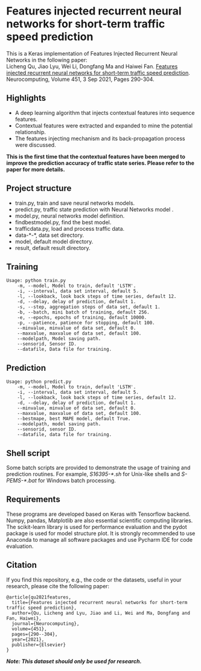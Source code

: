 # Features injected recurrent neural networks for short-term traffic speed prediction

This is a Keras implementation of Features Injected Recurrent Neural Networks in the following paper:  
Licheng Qu, Jiao Lyu, Wei Li, Dongfang Ma and Haiwei Fan. [Features injected recurrent neural networks for short-term traffic speed prediction](https://doi.org/10.1016/j.neucom.2021.03.054). Neurocomputing, Volume 451, 3 Sep 2021, Pages 290-304.

## Highlights

  * A deep learning algorithm that injects contextual features into sequence features.
  * Contextual features were extracted and expanded to mine the potential relationship.
  * The features injecting mechanism and its back-propagation process were discussed.

**This is the first time that the contextual features have been merged to improve the prediction accuracy of traffic state series. Please refer to the paper for more details.**  

## Project structure
  * train.py, train and save neural networks models.
  * predict.py, traffic state prediction with Neural Networks model .
  * model.py, neural networks model definition.
  * findbestmodel.py, find the best model.
  * trafficdata.py, load and process traffic data.
  * data-\*-\*, data set directory.
  * model, default model directory.
  * result, default result directory.

## Training
```
Usage: python train.py 
    -m, --model, Model to train, default 'LSTM'.
    -i, --interval, data set interval, default 5.
    -l, --lookback, look back steps of time series, default 12.
    -d, --delay, delay of prediction, default 1.
    -s, --step, aggregation steps of data set, default 1.
    -b, --batch, mini batch of training, default 256.
    -e, --epochs, epochs of training, default 10000.
    -p, --patience, patience for stopping, default 100.
    --minvalue, minvalue of data set, default 0.
    --maxvalue, maxvalue of data set, default 100.
    --modelpath, Model saving path.
    --sensorid, Sensor ID.
    --datafile, Data file for training.
```
## Prediction
```
Usage: python predict.py 
    -m, --model, Model to train, default 'LSTM'.
    -i, --interval, data set interval, default 5.
    -l, --lookback, look back steps of time series, default 12.
    -d, --delay, delay of prediction, default 1.
    --minvalue, minvalue of data set, default 0.
    --maxvalue, maxvalue of data set, default 100.
    --bestmape, best MAPE model, default True.
    --modelpath, model saving path.
    --sensorid, sensor ID.
    --datafile, data file for training.   
```

## Shell script
Some batch scripts are provided to demonstrate the usage of training and prediction routines. For example, *S16395-\*.sh* for Unix-like shells and *S-PEMS-\*.bat* for Windows batch processing.
## Requirements
These programs are developed based on Keras with Tensorflow backend. Numpy, pandas, Matplotlib are also essential scientific computing libraries. The scikit-learn library is used for performance evaluation and the pydot package is used for model structure plot. It is strongly recommended to use Anaconda to manage all software packages and use Pycharm IDE for code evaluation.

## Citation
If you find this repository, e.g., the code or the datasets, useful in your research, please cite the following paper:
```
@article{qu2021features,
  title={Features injected recurrent neural networks for short-term traffic speed prediction},
  author={Qu, Licheng and Lyu, Jiao and Li, Wei and Ma, Dongfang and Fan, Haiwei},
  journal={Neurocomputing},
  volume={451},
  pages={290--304},
  year={2021},
  publisher={Elsevier}
}
```

***Note: This dataset should only be used for research.***
